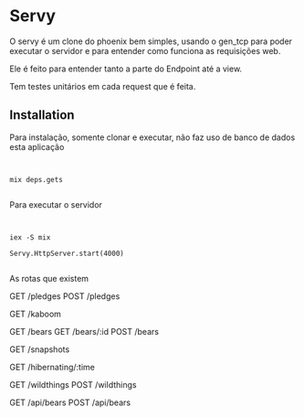 # Servy
O servy é um clone do phoenix bem simples, usando o gen_tcp para poder executar o servidor e 
para entender como funciona as requisições web.

Ele é feito para entender tanto a parte do Endpoint até a view.

Tem testes unitários em cada request que é feita.


## Installation
Para instalação, somente clonar e executar, não faz uso de banco de dados esta aplicação

<pre><code>
 
mix deps.gets 

</code></pre>

Para executar o servidor

<pre><code>
 
iex -S mix

Servy.HttpServer.start(4000)

</code></pre>

As rotas que existem

GET /pledges
POST /pledges

GET /kaboom

GET /bears
GET /bears/:id
POST /bears

GET /snapshots

GET /hibernating/:time

GET /wildthings
POST /wildthings

GET /api/bears
POST /api/bears




